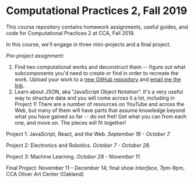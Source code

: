 # Computational Practices 2, Fall 2019

This course repository contains homework assignments, useful guides, and code for Computational Practices 2 at CCA, Fall 2019.

In this course, we'll engage in three mini-projects and a final project.

*Pre-project assignment*: 
1. Find two computational works and deconstruct them -- figure out what subcomponents you'd need to create or find in order to recreate the work. Upload your work to a [new GitHub repository](https://github.xom/zamfi/github-guide) and [email me the link](mailto:zamfi@cca.edu).
2. Learn about JSON, aka "JavaScript Object Notation". It's a very useful way to structure data and you will come across it a lot, including in Project 1! There are a number of resources on YouTube and across the Web, but many of them will have parts that assume knowledge beyond what you have gained so far -- do not fret! Get what you can from each one, and move on. The pieces will fit together!

Project 1: JavaScript, React, and the Web. *September 16 - October 7.*

Project 2: Electronics and Robotics. *October 7 - October 28.*

Project 3: Machine Learning. *October 28 - November 11.*

Final Project: November 11 - December 14; final show *Interface*, 7pm-9pm, CCA Oliver Art Center (Oakland)
